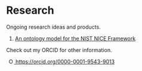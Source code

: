# Research

Ongoing research ideas and products.

1. [An ontology model for the NIST NICE Framework](nice2021/readme.md)

Check out my ORCID for other information.

<a
    id="cy-effective-orcid-url"
    class="underline"
     href="https://orcid.org/0000-0001-9543-9013"
     target="orcid.widget"
     rel="me noopener noreferrer"
     style="vertical-align: top">
     <img
        src="https://orcid.org/sites/default/files/images/orcid_16x16.png"
        style="width: 1em; margin-inline-start: 0.5em"
        alt="ORCID iD icon"/>
      https://orcid.org/0000-0001-9543-9013
</a>
